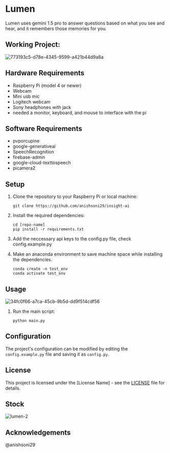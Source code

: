 # Lumen

Lumen uses gemini 1.5 pro to answer questions based on what you see and hear, and it remembers those memories for you.

## Working Project:
![773193c5-d78e-4345-9599-a421b44d9a8a](https://github.com/user-attachments/assets/76a4d031-2663-4d36-bbcb-0c0a0998704c)

## Hardware Requirements

- Raspberry Pi (model 4 or newer)
- Webcam
- Mini usb mic
- Logitech webcam
- Sony headphones with jack
- needed a monitor, keyboard, and mouse to interface with the pi

## Software Requirements

- pvporcupine
- google-generativeai
- SpeechRecognition
- firebase-admin
- google-cloud-texttospeech
- picamera2

## Setup

1. Clone the repository to your Raspberry Pi or local machine:
   ```
   git clone https://github.com/anishsoni29/insight-ai
   ```
2. Install the required dependencies:
   ```
   cd [repo-name]
   pip install -r requirements.txt
   ```
3. Add the neccessary api keys to the config.py file, check config.example.py

4. Make an anaconda environment to save machine space while installing the dependencies.
   ```
   conda create -n test_env
   conda activate test_env
   ```

## Usage
![34fc0f66-a7ca-45cb-9b5d-dd9f514cdf56](https://github.com/user-attachments/assets/bb75d58e-38d0-4e87-a3e0-96d48969efb5)

1. Run the main script:
   ```
   python main.py
   ```

## Configuration

The project's configuration can be modified by editing the `config.example.py` file and saving it as `config.py`.

## License

This project is licensed under the [License Name] - see the [LICENSE](LICENSE) file for details.

## Stock

![lumen-2](https://github.com/user-attachments/assets/0ae1afa0-3dc2-4e35-b45a-bb39d2013a5b)

## Acknowledgements

@anishsoni29
